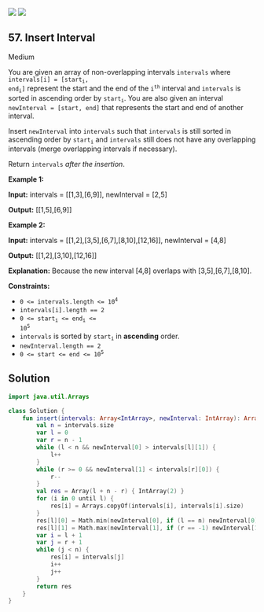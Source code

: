 [![](https://img.shields.io/github/stars/javadev/LeetCode-in-Kotlin?label=Stars&style=flat-square)](https://github.com/javadev/LeetCode-in-Kotlin)
[![](https://img.shields.io/github/forks/javadev/LeetCode-in-Kotlin?label=Fork%20me%20on%20GitHub%20&style=flat-square)](https://github.com/javadev/LeetCode-in-Kotlin/fork)

## 57\. Insert Interval

Medium

You are given an array of non-overlapping intervals `intervals` where <code>intervals[i] = [start<sub>i</sub>, end<sub>i</sub>]</code> represent the start and the end of the <code>i<sup>th</sup></code> interval and `intervals` is sorted in ascending order by <code>start<sub>i</sub></code>. You are also given an interval `newInterval = [start, end]` that represents the start and end of another interval.

Insert `newInterval` into `intervals` such that `intervals` is still sorted in ascending order by <code>start<sub>i</sub></code> and `intervals` still does not have any overlapping intervals (merge overlapping intervals if necessary).

Return `intervals` _after the insertion_.

**Example 1:**

**Input:** intervals = \[\[1,3],[6,9]], newInterval = [2,5]

**Output:** [[1,5],[6,9]]

**Example 2:**

**Input:** intervals = \[\[1,2],[3,5],[6,7],[8,10],[12,16]], newInterval = [4,8]

**Output:** [[1,2],[3,10],[12,16]]

**Explanation:** Because the new interval [4,8] overlaps with [3,5],[6,7],[8,10].

**Constraints:**

*   <code>0 <= intervals.length <= 10<sup>4</sup></code>
*   `intervals[i].length == 2`
*   <code>0 <= start<sub>i</sub> <= end<sub>i</sub> <= 10<sup>5</sup></code>
*   `intervals` is sorted by <code>start<sub>i</sub></code> in **ascending** order.
*   `newInterval.length == 2`
*   <code>0 <= start <= end <= 10<sup>5</sup></code>

## Solution

```kotlin
import java.util.Arrays

class Solution {
    fun insert(intervals: Array<IntArray>, newInterval: IntArray): Array<IntArray> {
        val n = intervals.size
        var l = 0
        var r = n - 1
        while (l < n && newInterval[0] > intervals[l][1]) {
            l++
        }
        while (r >= 0 && newInterval[1] < intervals[r][0]) {
            r--
        }
        val res = Array(l + n - r) { IntArray(2) }
        for (i in 0 until l) {
            res[i] = Arrays.copyOf(intervals[i], intervals[i].size)
        }
        res[l][0] = Math.min(newInterval[0], if (l == n) newInterval[0] else intervals[l][0])
        res[l][1] = Math.max(newInterval[1], if (r == -1) newInterval[1] else intervals[r][1])
        var i = l + 1
        var j = r + 1
        while (j < n) {
            res[i] = intervals[j]
            i++
            j++
        }
        return res
    }
}
```